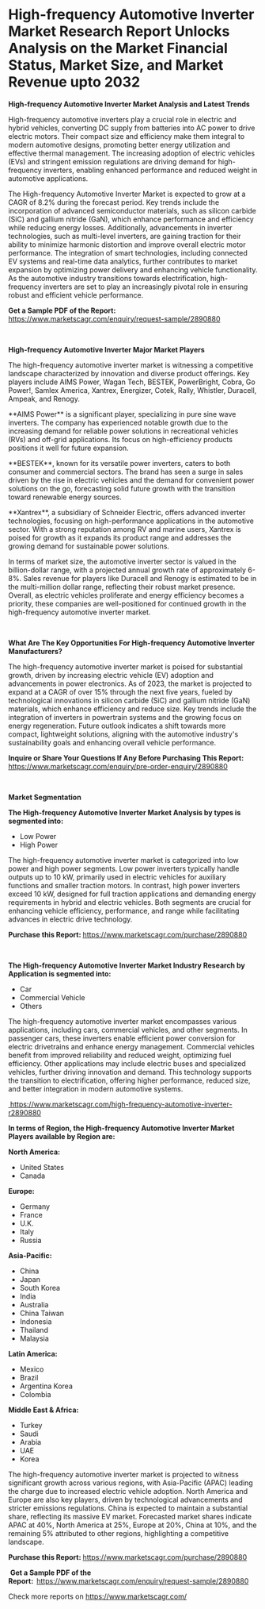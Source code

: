 <p><h1>High-frequency Automotive Inverter Market Research Report Unlocks Analysis on the Market Financial Status, Market Size, and Market Revenue upto 2032</h1></p><p><strong>High-frequency Automotive Inverter Market Analysis and Latest Trends</strong></p>
<p><p>High-frequency automotive inverters play a crucial role in electric and hybrid vehicles, converting DC supply from batteries into AC power to drive electric motors. Their compact size and efficiency make them integral to modern automotive designs, promoting better energy utilization and effective thermal management. The increasing adoption of electric vehicles (EVs) and stringent emission regulations are driving demand for high-frequency inverters, enabling enhanced performance and reduced weight in automotive applications.</p><p>The High-frequency Automotive Inverter Market is expected to grow at a CAGR of 8.2% during the forecast period. Key trends include the incorporation of advanced semiconductor materials, such as silicon carbide (SiC) and gallium nitride (GaN), which enhance performance and efficiency while reducing energy losses. Additionally, advancements in inverter technologies, such as multi-level inverters, are gaining traction for their ability to minimize harmonic distortion and improve overall electric motor performance. The integration of smart technologies, including connected EV systems and real-time data analytics, further contributes to market expansion by optimizing power delivery and enhancing vehicle functionality. As the automotive industry transitions towards electrification, high-frequency inverters are set to play an increasingly pivotal role in ensuring robust and efficient vehicle performance.</p></p>
<p><strong>Get a Sample PDF of the Report:&nbsp;</strong> <a href="https://www.marketscagr.com/enquiry/request-sample/2890880?utm_campaign=3216&utm_medium=2&utm_source=Github&utm_content=ia&utm_term=14032025&utm_id=high-frequency-automotive-inverter">https://www.marketscagr.com/enquiry/request-sample/2890880</a></p>
<p>&nbsp;</p>
<p><strong>High-frequency Automotive Inverter Major Market Players</strong></p>
<p><p>The high-frequency automotive inverter market is witnessing a competitive landscape characterized by innovation and diverse product offerings. Key players include AIMS Power, Wagan Tech, BESTEK, PowerBright, Cobra, Go Power!, Samlex America, Xantrex, Energizer, Cotek, Rally, Whistler, Duracell, Ampeak, and Renogy.</p><p>**AIMS Power** is a significant player, specializing in pure sine wave inverters. The company has experienced notable growth due to the increasing demand for reliable power solutions in recreational vehicles (RVs) and off-grid applications. Its focus on high-efficiency products positions it well for future expansion.</p><p>**BESTEK**, known for its versatile power inverters, caters to both consumer and commercial sectors. The brand has seen a surge in sales driven by the rise in electric vehicles and the demand for convenient power solutions on the go, forecasting solid future growth with the transition toward renewable energy sources.</p><p>**Xantrex**, a subsidiary of Schneider Electric, offers advanced inverter technologies, focusing on high-performance applications in the automotive sector. With a strong reputation among RV and marine users, Xantrex is poised for growth as it expands its product range and addresses the growing demand for sustainable power solutions.</p><p>In terms of market size, the automotive inverter sector is valued in the billion-dollar range, with a projected annual growth rate of approximately 6-8%. Sales revenue for players like Duracell and Renogy is estimated to be in the multi-million dollar range, reflecting their robust market presence. Overall, as electric vehicles proliferate and energy efficiency becomes a priority, these companies are well-positioned for continued growth in the high-frequency automotive inverter market.</p></p>
<p>&nbsp;</p>
<p><strong>What Are The Key Opportunities For High-frequency Automotive Inverter Manufacturers?</strong></p>
<p><p>The high-frequency automotive inverter market is poised for substantial growth, driven by increasing electric vehicle (EV) adoption and advancements in power electronics. As of 2023, the market is projected to expand at a CAGR of over 15% through the next five years, fueled by technological innovations in silicon carbide (SiC) and gallium nitride (GaN) materials, which enhance efficiency and reduce size. Key trends include the integration of inverters in powertrain systems and the growing focus on energy regeneration. Future outlook indicates a shift towards more compact, lightweight solutions, aligning with the automotive industry's sustainability goals and enhancing overall vehicle performance.</p></p>
<p><strong>Inquire or Share Your Questions If Any Before Purchasing This Report:</strong> <a href="https://www.marketscagr.com/enquiry/pre-order-enquiry/2890880?utm_campaign=3216&utm_medium=2&utm_source=Github&utm_content=ia&utm_term=14032025&utm_id=high-frequency-automotive-inverter">https://www.marketscagr.com/enquiry/pre-order-enquiry/2890880</a></p>
<p>&nbsp;</p>
<p><strong>Market Segmentation</strong></p>
<p><strong>The High-frequency Automotive Inverter Market Analysis by types is segmented into:</strong></p>
<p><ul><li>Low Power</li><li>High Power</li></ul></p>
<p><p>The high-frequency automotive inverter market is categorized into low power and high power segments. Low power inverters typically handle outputs up to 10 kW, primarily used in electric vehicles for auxiliary functions and smaller traction motors. In contrast, high power inverters exceed 10 kW, designed for full traction applications and demanding energy requirements in hybrid and electric vehicles. Both segments are crucial for enhancing vehicle efficiency, performance, and range while facilitating advances in electric drive technology.</p></p>
<p><strong>Purchase this Report:&nbsp;</strong><a href="https://www.marketscagr.com/purchase/2890880?utm_campaign=3216&utm_medium=2&utm_source=Github&utm_content=ia&utm_term=14032025&utm_id=high-frequency-automotive-inverter">https://www.marketscagr.com/purchase/2890880</a></p>
<p>&nbsp;</p>
<p><strong>The High-frequency Automotive Inverter Market Industry Research by Application is segmented into:</strong></p>
<p><ul><li>Car</li><li>Commercial Vehicle</li><li>Others</li></ul></p>
<p><p>The high-frequency automotive inverter market encompasses various applications, including cars, commercial vehicles, and other segments. In passenger cars, these inverters enable efficient power conversion for electric drivetrains and enhance energy management. Commercial vehicles benefit from improved reliability and reduced weight, optimizing fuel efficiency. Other applications may include electric buses and specialized vehicles, further driving innovation and demand. This technology supports the transition to electrification, offering higher performance, reduced size, and better integration in modern automotive systems.</p></p>
<p><a href="https://www.marketscagr.com/high-frequency-automotive-inverter-r2890880?utm_campaign=3216&utm_medium=2&utm_source=Github&utm_content=ia&utm_term=14032025&utm_id=high-frequency-automotive-inverter">&nbsp;https://www.marketscagr.com/high-frequency-automotive-inverter-r2890880</a></p>
<p><strong>In terms of Region, the High-frequency Automotive Inverter Market Players available by Region are:</strong></p>
<p>
    <p> <strong> North America: </strong>
        <ul>
            <li>United States</li>
            <li>Canada</li>
        </ul>
        </p> 
    <p> <strong> Europe: </strong>
        <ul>
            <li>Germany</li>
            <li>France</li>
            <li>U.K.</li>
            <li>Italy</li>
            <li>Russia</li>
        </ul>
        </p> 
    <p> <strong> Asia-Pacific: </strong>
        <ul>
            <li>China</li>
            <li>Japan</li>
            <li>South Korea</li>
            <li>India</li>
            <li>Australia</li>
            <li>China Taiwan</li>
            <li>Indonesia</li>
            <li>Thailand</li>
            <li>Malaysia</li>
        </ul>
        </p> 
    <p> <strong> Latin America: </strong>
        <ul>
            <li>Mexico</li>
            <li>Brazil</li>
            <li>Argentina Korea</li>
            <li>Colombia</li>
        </ul>
        </p> 
    <p> <strong> Middle East & Africa: </strong>
        <ul>
            <li>Turkey</li>
            <li>Saudi</li>
            <li>Arabia</li>
            <li>UAE</li>
            <li>Korea</li>
        </ul>
    </p>
    </p>
<p><p>The high-frequency automotive inverter market is projected to witness significant growth across various regions, with Asia-Pacific (APAC) leading the charge due to increased electric vehicle adoption. North America and Europe are also key players, driven by technological advancements and stricter emissions regulations. China is expected to maintain a substantial share, reflecting its massive EV market. Forecasted market shares indicate APAC at 40%, North America at 25%, Europe at 20%, China at 10%, and the remaining 5% attributed to other regions, highlighting a competitive landscape.</p></p>
<p><strong>Purchase this Report: </strong><a href="https://www.marketscagr.com/purchase/2890880?utm_campaign=3216&utm_medium=2&utm_source=Github&utm_content=ia&utm_term=14032025&utm_id=high-frequency-automotive-inverter">https://www.marketscagr.com/purchase/2890880</a></p>
<p>&nbsp;<strong>Get a Sample PDF of the Report:&nbsp;&nbsp;</strong><a href="https://www.marketscagr.com/enquiry/request-sample/2890880?utm_campaign=3216&utm_medium=2&utm_source=Github&utm_content=ia&utm_term=14032025&utm_id=high-frequency-automotive-inverter">https://www.marketscagr.com/enquiry/request-sample/2890880</a></p>
<p><strong></strong></p>
<p>Check more reports on <a href="https://www.marketscagr.com/?utm_campaign=3216&utm_medium=2&utm_source=Github&utm_content=ia&utm_term=14032025&utm_id=high-frequency-automotive-inverter">https://www.marketscagr.com/</a></p>